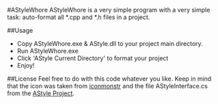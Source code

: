 #AStyleWhore
AStyleWhore is a very simple program with a very simple task: auto-format all *.cpp and *.h files in a project.

##Usage
- Copy AStyleWhore.exe & AStyle.dll to your project main directory.
- Run AStyleWhore.exe
- Click 'AStyle Current Directory' to format your project
- Enjoy!

##License
Feel free to do with this code whatever you like. Keep in mind that the icon was taken from [iconmonstr](http://iconmonstr.com/) and the file AStyleInterface.cs from the [AStyle Project](http://astyle.sourceforge.net/develop/sharp.html).